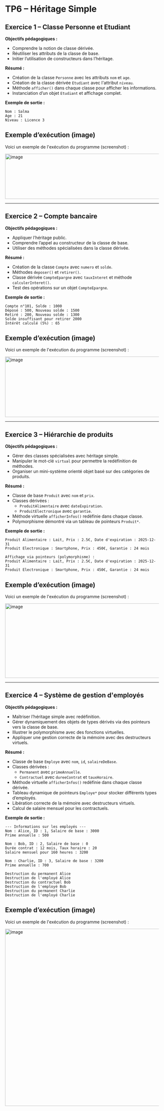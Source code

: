 # TP6 – Héritage Simple 

## Exercice 1 – Classe Personne et Etudiant

**Objectifs pédagogiques :**
- Comprendre la notion de classe dérivée.
- Réutiliser les attributs de la classe de base.
- Initier l’utilisation de constructeurs dans l’héritage.

**Résumé :**
- Création de la classe `Personne` avec les attributs `nom` et `age`.
- Création de la classe dérivée `Etudiant` avec l'attribut `niveau`.
- Méthode `afficher()` dans chaque classe pour afficher les informations.
- Instanciation d’un objet `Etudiant` et affichage complet.

**Exemple de sortie :**
 ```
Nom : Salma
Age : 21
Niveau : Licence 3

```
 ##  Exemple d’exécution (image)
 
Voici un exemple de l'exécution du programme (screenshot) : 

<img width="833" height="148" alt="image" src="https://github.com/user-attachments/assets/c52a836a-f937-4d06-a3d7-92a13d4abf4e" />

---

## Exercice 2 – Compte bancaire

**Objectifs pédagogiques :**
- Appliquer l’héritage public.
- Comprendre l’appel au constructeur de la classe de base.
- Utiliser des méthodes spécialisées dans la classe dérivée.

**Résumé :**
- Création de la classe `Compte` avec `numero` et `solde`.
- Méthodes `deposer()` et `retirer()`.
- Classe dérivée `CompteEpargne` avec `tauxInteret` et méthode `calculerInteret()`.
- Test des opérations sur un objet `CompteEpargne`.

**Exemple de sortie :**

```
Compte n°101, Solde : 1000
Déposé : 500, Nouveau solde : 1500
Retiré : 200, Nouveau solde : 1300
Solde insuffisant pour retirer 2000
Intérêt calculé (5%) : 65

```
 ##  Exemple d’exécution (image)
 
Voici un exemple de l'exécution du programme (screenshot) : 

<img width="831" height="198" alt="image" src="https://github.com/user-attachments/assets/f1d986f0-10f9-463e-89db-6f41698865b0" />

---

## Exercice 3 – Hiérarchie de produits

**Objectifs pédagogiques :**
- Gérer des classes spécialisées avec héritage simple.
- Manipuler le mot-clé `virtual` pour permettre la redéfinition de méthodes.
- Organiser un mini-système orienté objet basé sur des catégories de produits.

**Résumé :**
- Classe de base `Produit` avec `nom` et `prix`.
- Classes dérivées :
  - `ProduitAlimentaire` avec `dateExpiration`.
  - `ProduitElectronique` avec `garantie`.
- Méthode virtuelle `afficherInfos()` redéfinie dans chaque classe.
- Polymorphisme démontré via un tableau de pointeurs `Produit*`.

**Exemple de sortie :**

```
Produit Alimentaire : Lait, Prix : 2.5€, Date d'expiration : 2025-12-31
Produit Electronique : Smartphone, Prix : 450€, Garantie : 24 mois

Affichage via pointeurs (polymorphisme) :
Produit Alimentaire : Lait, Prix : 2.5€, Date d'expiration : 2025-12-31
Produit Electronique : Smartphone, Prix : 450€, Garantie : 24 mois

```

 ##  Exemple d’exécution (image)
 
Voici un exemple de l'exécution du programme (screenshot) : 

<img width="1147" height="244" alt="image" src="https://github.com/user-attachments/assets/1ff330dc-daa2-4513-9ec9-0405191e78f9" />

---

## Exercice 4 – Système de gestion d'employés

**Objectifs pédagogiques :**
- Maîtriser l’héritage simple avec redéfinition.
- Gérer dynamiquement des objets de types dérivés via des pointeurs vers la classe de base.
- Illustrer le polymorphisme avec des fonctions virtuelles.
- Appliquer une gestion correcte de la mémoire avec des destructeurs virtuels.

**Résumé :**
- Classe de base `Employe` avec `nom`, `id`, `salaireDeBase`.
- Classes dérivées :
  - `Permanent` avec `primeAnnuelle`.
  - `Contractuel` avec `dureeContrat` et `tauxHoraire`.
- Méthode virtuelle `afficherInfos()` redéfinie dans chaque classe dérivée.
- Tableau dynamique de pointeurs `Employe*` pour stocker différents types d’employés.
- Libération correcte de la mémoire avec destructeurs virtuels.
- Calcul de salaire mensuel pour les contractuels.

**Exemple de sortie :**

```
--- Informations sur les employés ---
Nom : Alice, ID : 1, Salaire de base : 3000
Prime annuelle : 500

Nom : Bob, ID : 2, Salaire de base : 0
Durée contrat : 12 mois, Taux horaire : 20
Salaire mensuel pour 160 heures : 3200

Nom : Charlie, ID : 3, Salaire de base : 3200
Prime annuelle : 700

Destruction du permanent Alice
Destruction de l'employé Alice
Destruction du contractuel Bob
Destruction de l'employé Bob
Destruction du permanent Charlie
Destruction de l'employé Charlie

```
 ##  Exemple d’exécution (image)
 
Voici un exemple de l'exécution du programme (screenshot) : 

<img width="844" height="580" alt="image" src="https://github.com/user-attachments/assets/8568983f-d2f7-4a5a-9d59-1fe6345b827c" />

